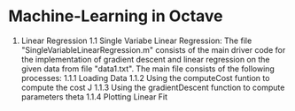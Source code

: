 # Machine-Learning in Octave

1. Linear Regression
  1.1 Single Variabe Linear Regression:
  The file "SingleVariableLinearRegression.m" consists of the main driver code for the implementation of gradient descent and linear regression on the given data from file           "data1.txt".
  The main file consists of the following processes:
  1.1.1 Loading Data
  1.1.2 Using the computeCost funtion to compute the cost J
  1.1.3 Using the gradientDescent function to compute parameters theta
  1.1.4 Plotting Linear Fit
  
